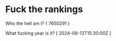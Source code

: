 # Fuck the rankings

Who the hell am I?
{ 7650291 }

What fucking year is it?
[ 2024-08-13T15:30:00Z ]
